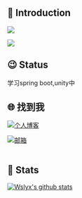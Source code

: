 ## 👋 Introduction

<!-- <table align="right" width="100%" border="0" cellspacing="0" cellpadding="0">
  <tr>
    <td align="center"><img src="https://static.xkcoding.com/blog/2021-02-20-me.jpg" width="200"/> </td>
  </tr>
  <tr>
    <td align="center">拍摄于2021.02.20</td>
  </tr>
</table> -->

<!-- ![](https://img.shields.io/badge/status-%E5%B7%B2%E7%A6%BB%E8%81%8C-brightgreen)  -->
![](https://img.shields.io/badge/%E6%80%A7%E5%88%AB-♂-lightgrey) 
<!-- ![](https://img.shields.io/badge/%E7%8A%B6%E6%80%81-Married-pink)  -->
<!-- ![](https://img.shields.io/static/v1?label=%E5%BE%AE%E4%BF%A1&message=syk941020&color=7BB32E&logo=wechat)  -->
![](https://visitor-badge.glitch.me/badge?page_id=github.com/wslyx)

## 😉 Status

学习spring boot,unity中

## 🌐 找到我

<a href="https://superyaxi.top"><img alt="个人博客" src="https://img.shields.io/static/v1?label=%E4%B8%AA%E4%BA%BA%E5%8D%9A%E5%AE%A2&message=CodingDiary%20-%20%E4%BB%A3%E7%A0%81%E6%97%A5%E8%AE%B0&color=pink"/></a>

<!-- <a href="https://www.zhihu.com/column/xkcoding"><img alt="知乎专栏" src="https://img.shields.io/static/v1?label=%E7%9F%A5%E4%B9%8E%E4%B8%93%E6%A0%8F&message=xkcoding&color=0084FF&logo=Zhihu"/></a>  -->
<a href="mailto:237497819@qq.com"><img alt="邮箱" src="https://img.shields.io/static/v1?label=%E9%82%AE%E7%AE%B1&message=1968183263@qq.com&color=3ABFE6&logo=Minutemailer"/></a> 
<!-- <img alt="微信" src="https://img.shields.io/static/v1?label=%E5%BE%AE%E4%BF%A1&message=syk941020&color=7BB32E&logo=wechat"/> -->

<table width="100%" border="0" cellspacing="0" cellpadding="0">
  <tr>
    <!-- <td align="center"><img alt="微信公众号" src="https://img.shields.io/static/v1?label=%E5%BE%AE%E4%BF%A1%E5%85%AC%E4%BC%97%E5%8F%B7&message=xkcoding%E5%B0%8F%E5%87%AF%E6%89%A3%E4%B8%81&color=7BB32E&logo=wechat"/></td> -->
  </tr>
  <tr>
    <!-- <td align="center"><img align="center" src="https://xkcoding.com/images/qrcode_for_xkcoding.jpg" width="200"/></td> -->
  </tr>
</table>

## 💚 Stats

[![Wslyx's github stats](https://github-readme-stats.vercel.app/api?username=wslyx&count_private=true&show_icons=true&theme=onedark)](https://github.com/anuraghazra/github-readme-stats)